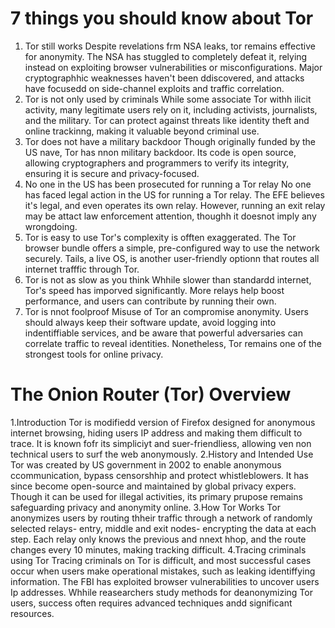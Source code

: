 # 7 things you should know about Tor

1. Tor still works
  Despite revelations frm NSA leaks, tor remains effective for anonymity. The NSA has stuggled to completely defeat it, relying instead on exploiting browser vulnerabilities or misconfigurations. Major cryptographhic weaknesses haven't been ddiscovered, and attacks have focusedd on side-channel exploits and traffic correlation.
2. Tor is not only used by criminals
  While some associate Tor withh ilicit activity, many legitimate users rely on it, including activists, journalists, and the military. Tor can protect against threats like identity theft and online trackinng, making it valuable beyond criminal use.
3. Tor does not have a military backdoor
  Though originally funded by the US nave, Tor has nnon military backdoor. Its code is open source, allowing cryptographers and programmers to verify its integrity, ensuring it is secure and privacy-focused. 
4. No one in the US has been prosecuted for running a Tor relay
  No one has faced legal action in the US for running a Tor relay. The EFE believes it's legal, and even operates its own relay. However, running an exit relay may be attact law enforcement attention, thoughh it doesnot imply any wrongdoing. 
5. Tor is easy to use
  Tor's complexity is offten exaggerated. The Tor browser bundle offers a simple, pre-configured way to use the network securely. Tails, a live OS, is another user-friendly optionn that routes all internet trafffic through Tor.
6. Tor is not as slow as you think
  Whhile slower than standardd internet, Tor's speed has imporved significantly. More relays help boost performance, and users can contribute by running their own. 
7. Tor is nnot foolproof
  Misuse of Tor an compromise anonymity. Users should always keep their software update, avoid logging into indentiffiable services, and be aware that powerful adversaries can correlate traffic to reveal identities. Nonetheless, Tor remains one of the strongest tools for online privacy.

# The Onion Router (Tor) Overview

  1.Introduction
    Tor is modifiedd version of Firefox designed for anonymous internet browsing, hiding users IP address and making them difficult to trace. It is known fofr its simpliciyt and suer-friendliess, allowing ven non technical users to surf the web anonymously.
  2.History and Intended Use
    Tor was created by US government in 2002 to enable anonymous ccommunication, bypass censorshhip and protect whistleblowers. It has since become open-source and maintained by global privacy expers. Though it can be used for illegal activities, its primary prupose remains safeguarding privacy and anonymity online.
  3.How Tor Works
    Tor anonymizes users by routing thheir traffic through a network of randomly selected relays- entry, middle and exit nodes- encrypting the data at each step. Each relay only knows the previous and nnext hhop, and the route changes every 10 minutes, making tracking difficult.
  4.Tracing criminals using Tor
    Tracing criminals on Tor is difficult, and most successful cases occur when users make operational mistakes, such as leaking identiffying information. The FBI has exploited browser vulnerabilities to uncover users Ip addresses. Whhile reasearchers study methods for deanonymizing Tor users, success often requires advanced techniques andd significant resources. 
